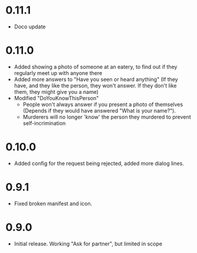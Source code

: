 # 0.11.1

* Doco update

# 0.11.0

* Added showing a photo of someone at an eatery, to find out if they regularly meet up with anyone there
* Added more answers to "Have you seen or heard anything" (If they have, and they like the person, they won't answer. If they don't like them, they might give you a name)
* Modified "DoYouKnowThisPerson"
  * People won't always answer if you present a photo of themselves (Depends if they would have answered "What is your name?").
  * Murderers will no longer 'know' the person they murdered to prevent self-incrimination

# 0.10.0

* Added config for the request being rejected, added more dialog lines.

# 0.9.1

* Fixed broken manifest and icon.

# 0.9.0
 
* Initial release. Working "Ask for partner", but limited in scope